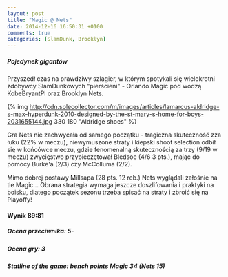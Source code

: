 ```yaml
---
layout: post
title: "Magic @ Nets"
date: 2014-12-16 16:50:31 +0100
comments: true
categories: [SlamDunk, Brooklyn]
---
```


<h5>Pojedynek gigantów</h5>

Przyszedł czas na prawdziwy szlagier, w którym spotykali się wielokrotni zdobywcy SlamDunkowych "pierścieni" - Orlando Magic pod wodzą KobeBryantPl oraz Brooklyn Nets. 

<!--more-->

{% img http://cdn.solecollector.com/m/images/articles/lamarcus-aldridge-s-max-hyperdunk-2010-designed-by-the-st-mary-s-home-for-boys-2031655144.jpg 330 180 "Aldridge shoes" %}

Gra Nets nie zachwycała od samego początku - tragiczna skuteczność zza łuku (22% w meczu), niewymuszone straty i kiepski shoot selection odbił się w końcówce meczu, gdzie fenomenalną skutecznością za trzy (9/19 w meczu) zwycięstwo przypieczętował Bledsoe (4/6 3 pts.), mając do pomocy Burke'a (2/3) czy McColluma (2/2). 

Mimo dobrej postawy Millsapa (28 pts. 12 reb.) Nets wyglądali żałośnie na tle Magic... Obrana strategia wymaga jeszcze doszlifowania i praktyki na boisku, dlatego początek sezonu trzeba spisać na straty i zbroić się na Playoffy!

<h4>Wynik 89:81</h4>
<h5>Ocena przeciwnika: 5-</h5>
<h5>Ocena gry: 3</h5>
<h5>Statline of the game: bench points Magic 34 (Nets 15) </h5>
